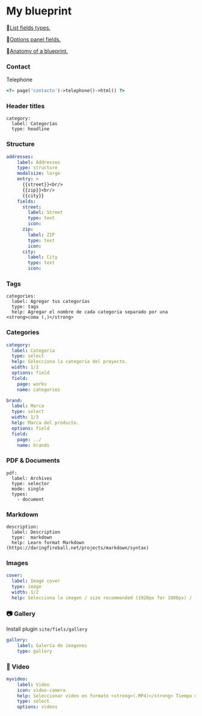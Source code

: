 # My blueprint

📌[List fields types.](https://getkirby.com/docs/cheatsheet/#panel-fields)

📌[Options panel fields.](https://getkirby.com/docs/panel/blueprints/form-fields)

📌[Anatomy of a blueprint.](https://getkirby.com/docs/panel/blueprints/anatomy-of-a-blueprint)


### Contact
Telephone
```php
<?= page('contacto')->telephone()->html() ?>
```


### Header titles
```
category:
  label: Categorías
  type: headline
```

### Structure
```yml
addresses:
    label: Addresses
    type: structure
    modalsize: large
    entry: >
      {{street}}<br/>
      {{zip}}<br/>
      {{city}}
    fields:
      street:
        label: Street
        type: text
        icon:
      zip:
        label: ZIP
        type: text
        icon:
      city:
        label: City
        type: text
        icon:
```

### Tags
```
categories:
  label: Agregar tus categorías
  type: tags
  help: Agregar el nombre de cada categoría separado por una <strong>coma (,)</strong>
```

### Categories
```yml
category:
  label: Categoría
  type: select
  help: Selecciona la categoría del proyecto.
  width: 1/2
  options: field
  field:
    page: works
    name: categories
```

```yml
brand:
  label: Marca
  type: select
  width: 1/3
  help: Marca del producto.
  options: field
  field:
    page: ../
    name: brands
```

### PDF & Documents
```
pdf:
  label: Archives
  type: selector
  mode: single
  types:
    - document
```

### Markdown
```
description:
  label: Description
  type:  markdown
  help: Learn format Markdown (https://daringfireball.net/projects/markdown/syntax)
```

### Images
```yml
cover:
  label: Image cover
  type: image
  width: 1/2
  help: Selecciona la imagen / size recommended (1920px for 1080px) / (Max size file 1MB)

```

### 📷 Gallery
Install plugin `site/fiels/gallery`
```yml
gallery:
    label: Galería de imagenes
    type: gallery
```

### 🎥 Video
```yml
myvideo:
    label: Video
    icon: video-camera
    help: Seleccionar video en formato <strong>(.MP4)</strong> Tiempo máximo del video <strong>5-10 seconds</strong> Max size file 5MB
    type: select
    options: videos
```
